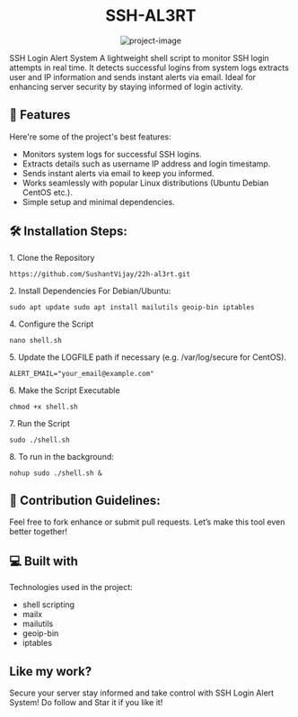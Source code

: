 <h1 align="center" id="title">SSH-AL3RT</h1>

<p align="center"><img src="https://socialify.git.ci/SushantVijay/22h-al3rt/image?font=Source%20Code%20Pro&amp;language=1&amp;name=1&amp;owner=1&amp;pattern=Brick%20Wall&amp;stargazers=1&amp;theme=Auto" alt="project-image"></p>

<p id="description">SSH Login Alert System A lightweight shell script to monitor SSH login attempts in real time. It detects successful logins from system logs extracts user and IP information and sends instant alerts via email. Ideal for enhancing server security by staying informed of login activity.</p>

  
  
<h2>🧐 Features</h2>

Here're some of the project's best features:

*   Monitors system logs for successful SSH logins.
*   Extracts details such as username IP address and login timestamp.
*   Sends instant alerts via email to keep you informed.
*   Works seamlessly with popular Linux distributions (Ubuntu Debian CentOS etc.).
*   Simple setup and minimal dependencies.

<h2>🛠️ Installation Steps:</h2>

<p>1. Clone the Repository</p>

```
https://github.com/SushantVijay/22h-al3rt.git
```

<p>2. Install Dependencies For Debian/Ubuntu:</p>

```
sudo apt update sudo apt install mailutils geoip-bin iptables
```

<p>4. Configure the Script</p>

```
nano shell.sh
```

<p>5. Update the LOGFILE path if necessary (e.g. /var/log/secure for CentOS).</p>

```
ALERT_EMAIL="your_email@example.com"
```

<p>6. Make the Script Executable</p>

```
chmod +x shell.sh
```

<p>7. Run the Script</p>

```
sudo ./shell.sh
```

<p>8. To run in the background:</p>

```
nohup sudo ./shell.sh &
```

<h2>🍰 Contribution Guidelines:</h2>

Feel free to fork enhance or submit pull requests. Let’s make this tool even better together!

  
  
<h2>💻 Built with</h2>

Technologies used in the project:

*   shell scripting
*   mailx
*   mailutils
*   geoip-bin
*   iptables


<h2>Like my work?</h2>

Secure your server stay informed and take control with SSH Login Alert System! Do follow and Star it if you like it!
